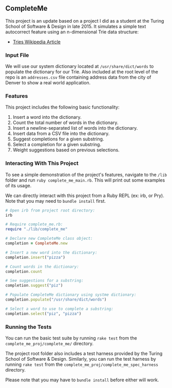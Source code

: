 ## CompleteMe

This project is an update based on a project I did as a student at the Turing
School of Software & Design in late 2015. It simulates a simple text
autocorrect feature using an n-dimensional Trie data structure:
* [Tries Wikipedia Article](https://en.wikipedia.org/wiki/Trie)

### Input File

We will use our system dictionary located at `/usr/share/dict/words`
to populate the dictionary for our Trie. Also included at the root
level of the repo is an `addresses.csv` file containing address
data from the city of Denver to show a real world application.

### Features

This project includes the following basic functionality:

1. Insert a word into the dictionary.
2. Count the total number of words in the dictionary.
3. Insert a newline-separated list of words into the dictionary.
4. Insert data from a CSV file into the dictionary.
4. Suggest completions for a given substring.
5. Select a completion for a given substring.
6. Weight suggestions based on previous selections.

### Interacting With This Project

To see a simple demonstration of the project's features, navigate to the `/lib`
folder and run `ruby complete_me_main.rb`. This will print out some examples of
its usage.

We can directly interact with this project from a Ruby REPL (ex: irb, or Pry).
Note that you may need to `bundle install` first.

```ruby
# Open irb from project root directory:
irb

# Require complete_me.rb:
require "./lib/complete_me"

# Declare new CompleteMe class object:
completion = CompleteMe.new

# Insert a new word into the dictionary:
completion.insert("pizza")

# Count words in the dictionary:
completion.count

# See suggestions for a substring:
completion.suggest("piz")

# Populate CompleteMe dictionary using systme dictionary:
completion.populate("/usr/share/dict/words")

# Select a word to use to complete a substring:
completion.select("piz", "pizza")
```

### Running the Tests

You can run the basic test suite by running `rake test` from the
`complete_me_proj/complete_me/` directory.

The project root folder also includes a test harness provided by the Turing
School of Software & Design. Similarly, you can run the test harness by
running `rake test` from the `complete_me_proj/complete_me_spec_harness`
directory.

Please note that you may have to `bundle install` before either will work.